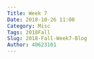 ```yaml
---
Title: Week 7
Date: 2018-10-26 11:00
Category: Misc
Tags: 2018Fall
Slug: 2018-Fall-Week7-Blog
Author: 40623101
---
```




<!-- PELICAN_END_SUMMARY -->



